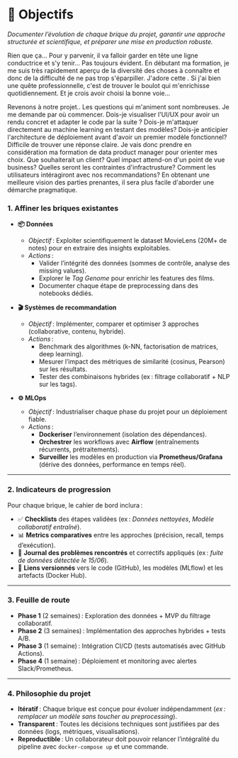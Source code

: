 # 🎯 **Objectifs**

_Documenter l’évolution de chaque brique du projet, garantir une approche structurée et scientifique, et préparer une mise en production robuste._

Rien que ça... Pour y parvenir, il va falloir garder en tête une ligne conductrice et s'y tenir... Pas toujours évident.
En débutant ma formation, je me suis très rapidement aperçu de la diversité des choses à connaître et donc de la difficulté de ne pas trop s'éparpiller. J'adore cette . Si j'ai bien une quête professionnelle, c'est de trouver le boulot qui m'enrichisse quotidiennement. Et je crois avoir choisi la bonne voie...

Revenons à notre projet.. Les questions qui m'animent sont nombreuses. Je me demande par où commencer. Dois-je visualiser l'UI/UX pour avoir un rendu concret et adapter le code par la suite ? Dois-je m'attaquer directement au machine learning en testant des modèles? Dois-je anticipier l'architecture de déploiement avant d'avoir un premier modèle fonctionnel? Difficile de trouver une réponse claire. Je vais donc prendre en considération ma formation de data product manager pour orienter mes choix. Que souhaiterait un client? Quel impact attend-on d'un point de vue business? Quelles seront les contraintes d'infractrusture? Comment les utilisateurs intéragiront avec nos recommandations? En obtenant une meilleure vision des parties prenantes, il sera plus facile d'aborder une démarche pragmatique.

### **1. Affiner les briques existantes**

- **📦 Données**

  - *Objectif* : Exploiter scientifiquement le dataset MovieLens (20M+ de notes) pour en extraire des insights exploitables.
  - *Actions* :
    - Valider l’intégrité des données (sommes de contrôle, analyse des missing values).
    - Explorer le _Tag Genome_ pour enrichir les features des films.
    - Documenter chaque étape de preprocessing dans des notebooks dédiés.

- **🎬 Systèmes de recommandation**

  - *Objectif* : Implémenter, comparer et optimiser 3 approches (collaborative, contenu, hybride).
  - *Actions* :
    - Benchmark des algorithmes (k-NN, factorisation de matrices, deep learning).
    - Mesurer l’impact des métriques de similarité (cosinus, Pearson) sur les résultats.
    - Tester des combinaisons hybrides (ex : filtrage collaboratif + NLP sur les tags).

- **⚙️ MLOps**
  - *Objectif* : Industrialiser chaque phase du projet pour un déploiement fiable.
  - *Actions* :
    - **Dockeriser** l’environnement (isolation des dépendances).
    - **Orchestrer** les workflows avec **Airflow** (entraînements récurrents, prétraitements).
    - **Surveiller** les modèles en production via **Prometheus/Grafana** (dérive des données, performance en temps réel).

---

### **2. Indicateurs de progression**

Pour chaque brique, le cahier de bord inclura :

- ✅ **Checklists** des étapes validées (ex : _Données nettoyées_, _Modèle collaboratif entraîné_).
- 📊 **Metrics comparatives** entre les approches (précision, recall, temps d’exécution).
- 🐞 **Journal des problèmes rencontrés** et correctifs appliqués (ex : _fuite de données détectée le 15/06_).
- 📂 **Liens versionnés** vers le code (GitHub), les modèles (MLflow) et les artefacts (Docker Hub).

---

### **3. Feuille de route**

- **Phase 1** (2 semaines) : Exploration des données + MVP du filtrage collaboratif.
- **Phase 2** (3 semaines) : Implémentation des approches hybrides + tests A/B.
- **Phase 3** (1 semaine) : Intégration CI/CD (tests automatisés avec GitHub Actions).
- **Phase 4** (1 semaine) : Déploiement et monitoring avec alertes Slack/Prometheus.

---

### **4. Philosophie du projet**

- **Itératif** : Chaque brique est conçue pour évoluer indépendamment (_ex : remplacer un modèle sans toucher au preprocessing_).
- **Transparent** : Toutes les décisions techniques sont justifiées par des données (logs, métriques, visualisations).
- **Reproductible** : Un collaborateur doit pouvoir relancer l’intégralité du pipeline avec `docker-compose up` et une commande.

